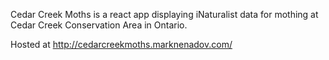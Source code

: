 Cedar Creek Moths is a react app displaying iNaturalist data for mothing at Cedar Creek Conservation Area in Ontario.

Hosted at http://cedarcreekmoths.marknenadov.com/
